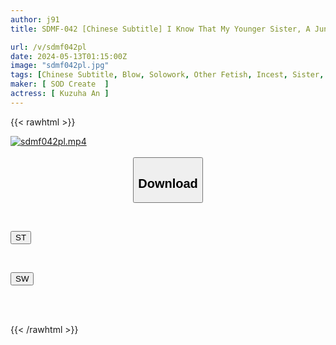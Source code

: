 ```yaml
---
author: j91
title: SDMF-042 [Chinese Subtitle] I Know That My Younger Sister, A Junior High School Graduate Who Has Been Living As A Shut-in In A Dirty Room For 7 Years, Had Her First Experience With Me While I Was Asleep, And Has Since Then Continued To Satisfy Her Sexual Desires By Having Sex With Me At Night (without Contraceptives). . Anzu Kuzuha

url: /v/sdmf042pl
date: 2024-05-13T01:15:00Z
image: "sdmf042pl.jpg"
tags: [Chinese Subtitle, Blow, Solowork, Other Fetish, Incest, Sister, Drama	]
maker: [ SOD Create  ]
actress: [ Kuzuha An ]
---
```



{{< rawhtml >}}

<div class="video" data-videoid="GJVra78ey1f1LP2">
    <a href="javascript:;">
        <img src="/v/sdmf042pl/sdmf042pl.jpg" width="WIDTH" height="HEIGHT" alt="sdmf042pl.mp4" loading="lazy">
    </a>
</div>

<script type="text/javascript" src="https://j91.asia/asset/on-demand-st.js"></script>

<br>
  <link rel="stylesheet" href="https://j91.asia/asset/bs5.css">
  
  <center>
  <button class="btn btn-primary" type="button" data-bs-toggle="collapse" data-bs-target=".multi-collapse" aria-expanded="false" aria-controls="multiCollapseExample1 multiCollapseExample2"><h2>Download</h2></button></center>
</p>
<div class="row">
  <div class="col">
    <div class="collapse multi-collapse" id="multiCollapseExample1">
      <div class="card card-body">
	      	      <br>
<div class="buttons">  
<p><a href="/v/sdmf042pl/st.html" target="_blank"><button class="btn-hover color-3"><i class="fa fa-download"></i> ST</button></a></p></div>
    </div>
  </div>
</div>
  <div class="col">
    <div class="collapse multi-collapse" id="multiCollapseExample2">
      <div class="card card-body">
	      <br>
<div class="buttons">
<p><a href="/v/sdmf042pl/sw.html" target="_blank"><button class="btn-hover color-2"><i class="fa fa-download"></i> SW</button></a></p></div>
<br><br>
      </div>
    </div>
  </div>
</div>

{{< /rawhtml >}}
